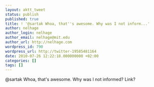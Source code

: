 ```yaml
---
layout: aktt_tweet
status: publish
published: true
title: ! '@sartak Whoa, that''s awesome. Why was I not inform...'
author: nelhage
author_login: nelhage
author_email: nelhage@mit.edu
author_url: http://nelhage.com
wordpress_id: 790
wordpress_url: http://twitter-19585481164
date: 2010-07-26 12:22:18.000000000 +02:00
categories: []
tags: []
---
```

@sartak Whoa, that's awesome. Why was I not informed? Link?
